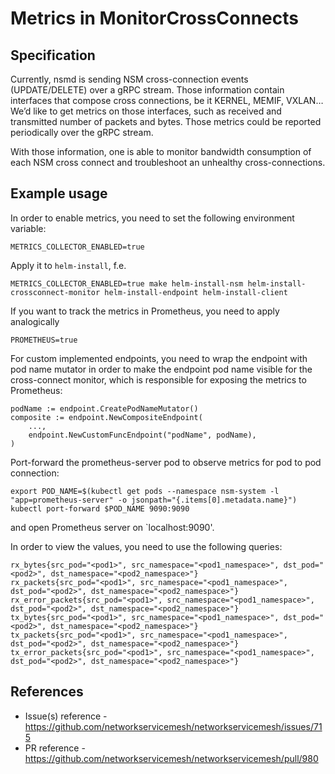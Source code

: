 
Metrics in MonitorCrossConnects 
============================

Specification
-------------

Currently, nsmd is sending NSM cross-connection events (UPDATE/DELETE) over a gRPC stream.
Those information contain interfaces that compose cross connections, be it KERNEL, MEMIF, VXLAN…
We’d like to get metrics on those interfaces, such as received and transmitted number of packets and bytes.
Those metrics could be reported periodically over the gRPC stream.

With those information, one is able to monitor bandwidth consumption of each NSM cross connect and troubleshoot an unhealthy cross-connections.

Example usage
------------------------

In order to enable metrics, you need to set the following environment variable:
```
METRICS_COLLECTOR_ENABLED=true
```

Apply it to `helm-install`, f.e.

```
METRICS_COLLECTOR_ENABLED=true make helm-install-nsm helm-install-crossconnect-monitor helm-install-endpoint helm-install-client
```

If you want to track the metrics in Prometheus, you need to apply analogically
```
PROMETHEUS=true
```

For custom implemented endpoints, you need to wrap the endpoint with pod name mutator in order to make the endpoint pod name visible for the cross-connect monitor, which is responsible for exposing the metrics to Prometheus:
```
podName := endpoint.CreatePodNameMutator()
composite := endpoint.NewCompositeEndpoint(
	...,
	endpoint.NewCustomFuncEndpoint("podName", podName),
)
```

Port-forward the prometheus-server pod to observe metrics for pod to pod connection:
```
export POD_NAME=$(kubectl get pods --namespace nsm-system -l "app=prometheus-server" -o jsonpath="{.items[0].metadata.name}")
kubectl port-forward $POD_NAME 9090:9090
```
and open Prometheus server on `localhost:9090'.

In order to view the values, you need to use the following queries:
```
rx_bytes{src_pod="<pod1>", src_namespace="<pod1_namespace>", dst_pod="<pod2>", dst_namespace="<pod2_namespace>"}
rx_packets{src_pod="<pod1>", src_namespace="<pod1_namespace>", dst_pod="<pod2>", dst_namespace="<pod2_namespace>"}
rx_error_packets{src_pod="<pod1>", src_namespace="<pod1_namespace>", dst_pod="<pod2>", dst_namespace="<pod2_namespace>"}
tx_bytes{src_pod="<pod1>", src_namespace="<pod1_namespace>", dst_pod="<pod2>", dst_namespace="<pod2_namespace>"}
tx_packets{src_pod="<pod1>", src_namespace="<pod1_namespace>", dst_pod="<pod2>", dst_namespace="<pod2_namespace>"}
tx_error_packets{src_pod="<pod1>", src_namespace="<pod1_namespace>", dst_pod="<pod2>", dst_namespace="<pod2_namespace>"}
```

References
----------

* Issue(s) reference - https://github.com/networkservicemesh/networkservicemesh/issues/715
* PR reference - https://github.com/networkservicemesh/networkservicemesh/pull/980
